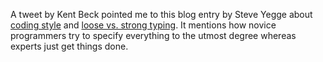 A tweet by Kent Beck pointed me to this blog entry by Steve Yegge about
[coding style](http://steve-yegge.blogspot.com/2008/02/portrait-of-n00b.html)
and
[loose vs. strong typing](http://steve-yegge.blogspot.com/2008/02/portrait-of-n00b.html).
It mentions how novice programmers try to specify everything to the utmost
degree whereas experts just get things done.
